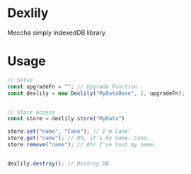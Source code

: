 # Dexlily

Meccha simply IndexedDB library.

# Usage

```ts
// Setup
const upgradeFn = ^^; // Upgrade Function
const dexlily = new Dexlily("MyDataBase", 1, upgradeFn);


// Store access
const store = dexlily.store("MyData")

store.set("name", "Cano"); // I'm Cano!
store.get("name"); // Oh, it's my name. Cano.
store.remove("name"); // Ah! I've lost my name.


dexlily.destroy(); // Destroy DB
```
